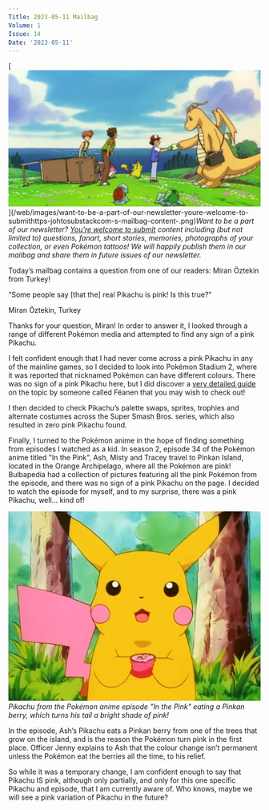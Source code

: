 ```yaml
---
Title: 2023-05-11 Mailbag
Volume: 1
Issue: 14
Date: '2023-05-11'
---
```



[![Want to be a part of our newsletter? [You’re welcome to submit](https://johto.substack.com/s/mailbag) content including (but not limited to) questions, fanart, short stories, memories, photographs of your collection, or even Pokémon tattoos! We will happily publish them in our mailbag and share them in future issues of our newsletter.](/web/images/want-to-be-a-part-of-our-newsletter-youre-welcome-to-submithttps-johtosubstackcom-s-mailbag-content-.png)](/web/images/want-to-be-a-part-of-our-newsletter-youre-welcome-to-submithttps-johtosubstackcom-s-mailbag-content-.png)*Want to be a part of our newsletter? [You’re welcome to submit](https://johto.substack.com/s/mailbag) content including (but not limited to) questions, fanart, short stories, memories, photographs of your collection, or even Pokémon tattoos! We will happily publish them in our mailbag and share them in future issues of our newsletter.*



Today’s mailbag contains a question from one of our readers: Miran Öztekin from Turkey!

“Some people say \[that the\] real Pikachu is pink! Is this true?”

Miran Öztekin, Turkey

Thanks for your question, Miran! In order to answer it, I looked through a range of different Pokémon media and attempted to find any sign of a pink Pikachu. 

I felt confident enough that I had never come across a pink Pikachu in any of the mainline games, so I decided to look into Pokémon Stadium 2, where it was reported that nicknamed Pokémon can have different colours. There was no sign of a pink Pikachu here, but I did discover a [very detailed guide](https://docs.google.com/document/d/1u4PDIfP9VerQSQibzHPzQh5oRNBUhmEi10F4kZ2uuho/edit#) on the topic by someone called Fëanen that you may wish to check out!

I then decided to check Pikachu’s palette swaps, sprites, trophies and alternate costumes across the Super Smash Bros. series, which also resulted in zero pink Pikachu found.

Finally, I turned to the Pokémon anime in the hope of finding something from episodes I watched as a kid. In season 2, episode 34 of the Pokémon anime titled "In the Pink", Ash, Misty and Tracey travel to Pinkan Island, located in the Orange Archipelago, where all the Pokémon are pink! Bulbapedia had a collection of pictures featuring all the pink Pokémon from the episode, and there was no sign of a pink Pikachu on the page. I decided to watch the episode for myself, and to my surprise, there was a pink Pikachu, well… kind of!



[![Pikachu from the Pokémon anime episode "In the Pink" eating a Pinkan berry, which turns his tail a bright shade of pink!](/web/images/pikachu-from-the-pokemon-anime-episode-in-the-pink-eating-a-pinkan-berry-which-turns-his-tail-a-brig.png)](/web/images/pikachu-from-the-pokemon-anime-episode-in-the-pink-eating-a-pinkan-berry-which-turns-his-tail-a-brig.png)*Pikachu from the Pokémon anime episode "In the Pink" eating a Pinkan berry, which turns his tail a bright shade of pink!*



In the episode, Ash’s Pikachu eats a Pinkan berry from one of the trees that grow on the island, and is the reason the Pokémon turn pink in the first place. Officer Jenny explains to Ash that the colour change isn’t permanent unless the Pokémon eat the berries all the time, to his relief.

So while it was a temporary change, I am confident enough to say that Pikachu IS pink, although only partially, and only for this one specific Pikachu and episode, that I am currently aware of. Who knows, maybe we will see a pink variation of Pikachu in the future?